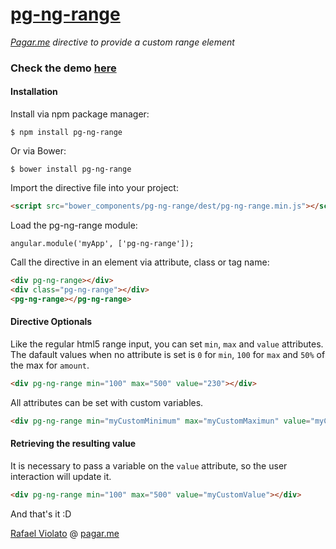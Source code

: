 # [pg-ng-range](http://pagarme.github.io/pg-ng-range/)
*[Pagar.me](http://pagar.me) directive to provide a custom range element*

### Check the demo [here](http://pagarme.github.io/pg-ng-range/)

#### Installation

Install via npm package manager:
```
$ npm install pg-ng-range
```

Or via Bower:
```
$ bower install pg-ng-range
```

Import the directive file into your project:
```html
<script src="bower_components/pg-ng-range/dest/pg-ng-range.min.js"></script>
```

Load the pg-ng-range module:
```javscript
angular.module('myApp', ['pg-ng-range']);
```


Call the directive in an element via attribute, class or tag name:
```html
<div pg-ng-range></div>
<div class="pg-ng-range"></div>
<pg-ng-range></pg-ng-range>
```

#### Directive Optionals

Like the regular html5 range input, you can set `min`, `max` and `value` attributes.
The dafault values when no attribute is set is `0` for `min`, `100` for `max` and `50%` of the max for `amount`.

```html
<div pg-ng-range min="100" max="500" value="230"></div>
```

All attributes can be set with custom variables.

```html
<div pg-ng-range min="myCustomMinimum" max="myCustomMaximun" value="myCustomValue"></div>
```

#### Retrieving the resulting value

It is necessary to pass a variable on the `value` attribute, so the user interaction will update it.

```html
<div pg-ng-range min="100" max="500" value="myCustomValue"></div>
```

And that's it :D

[Rafael Violato](http://rviolato.com) @ [pagar.me](http://pagar.me)

